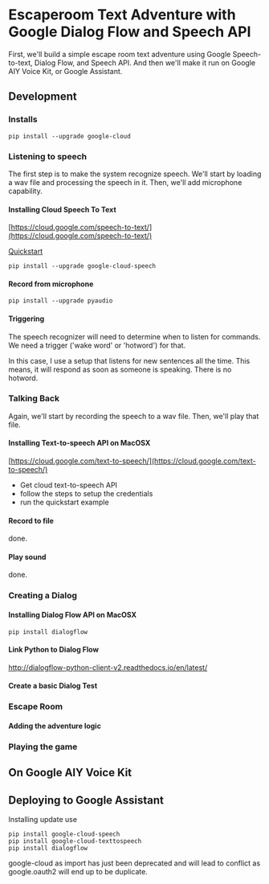 # Escaperoom Text Adventure with Google Dialog Flow and Speech API

First, we'll build a simple escape room text adventure using Google Speech-to-text, Dialog Flow, and Speech API. And then we'll make it run on Google AIY Voice Kit, or Google Assistant. 

## Development

### Installs 
`pip install --upgrade google-cloud`

### Listening to speech
The first step is to make the system recognize speech. We'll start by loading a wav file and processing the speech in it. Then, we'll add microphone capability.  

#### Installing Cloud Speech To Text
[https://cloud.google.com/speech-to-text/](https://cloud.google.com/speech-to-text/)

[Quickstart](https://cloud.google.com/speech-to-text/docs/quickstart) 

`pip install --upgrade google-cloud-speech` 

#### Record from microphone 

`pip install --upgrade pyaudio`



#### Triggering
The speech recognizer will need to determine when to listen for commands. We need a trigger ('wake word' or 'hotword') for that. 

In this case, I use a setup that listens for new sentences all the time. This means, it will respond as soon as someone is speaking. There is no hotword. 


### Talking Back

Again, we'll start by recording the speech to a wav file. Then, we'll play that file. 

#### Installing Text-to-speech API on MacOSX 

[https://cloud.google.com/text-to-speech/](https://cloud.google.com/text-to-speech/) 
* Get cloud text-to-speech API 
* follow the steps to setup the credentials 
* run the quickstart example 

#### Record to file 
done. 

#### Play sound 
done.

### Creating a Dialog 

#### Installing Dialog Flow API on MacOSX 

`pip install dialogflow`

#### Link Python to Dialog Flow 
http://dialogflow-python-client-v2.readthedocs.io/en/latest/

#### Create a basic Dialog Test 

### Escape Room 

#### Adding the adventure logic 

### Playing the game 

## On Google AIY Voice Kit



## Deploying to Google Assistant 


Installing update 
use 
```
pip install google-cloud-speech
pip install google-cloud-texttospeech
pip install dialogflow 
```
google-cloud as import has just been deprecated and will lead to conflict as google.oauth2 will end up to be duplicate. 
